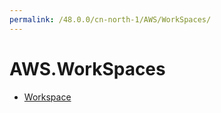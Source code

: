 ```yaml
---
permalink: /48.0.0/cn-north-1/AWS/WorkSpaces/
---
```


# AWS.WorkSpaces



* [Workspace](Workspace.md)